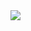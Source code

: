 <samp>
  <br>
  <img src="https://readme-typing-svg.demolab.com?font=Fira+Code&pause=1000&center=true&vCenter=true&width=600&lines=Present+Day%2C+heh...+Present+Time%21+Hahahahahahaha%21">
  <br>
</samp>
